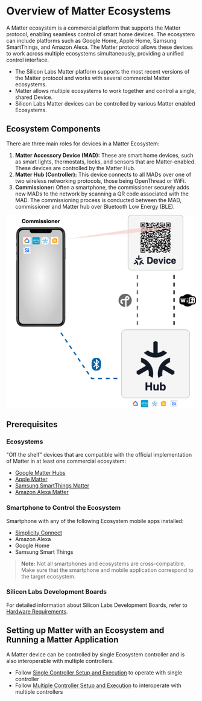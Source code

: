 # Overview of Matter Ecosystems

A Matter ecosystem is a commercial platform that supports the Matter protocol, enabling seamless control of smart home devices. The ecosystem can include platforms such as Google Home, Apple Home, Samsung SmartThings, and Amazon Alexa. The Matter protocol allows these devices to work across multiple ecosystems simultaneously, providing a unified control interface.

- The Silicon Labs Matter platform supports the most recent versions of the Matter protocol and works with several commercial Matter ecosystems.
- Matter allows multiple ecosystems to work together and control a single, shared Device.
- Silicon Labs Matter devices can be controlled by various Matter enabled Ecosystems.

## Ecosystem Components

There are three main roles for devices in a Matter Ecosystem:

1. **Matter Accessory Device (MAD):** These are smart home devices, such as smart lights, thermostats, locks, and sensors that are Matter-enabled. These devices are controlled by the Matter Hub.
2. **Matter Hub (Controller):** This device connects to all MADs over one of two wireless networking protocols, those being OpenThread or WiFi.
3. **Commissioner:** Often a smartphone, the commissioner securely adds new MADs to the network by scanning a QR code associated with the MAD. The commissioning process is conducted between the MAD, commissioner and Matter hub over Bluetooth Low Energy (BLE).

![Matter Ecosystem Commissioning Flowchart](./images/ecosystems-commissioning-flowchart.png)

## Prerequisites

### Ecosystems

"Off the shelf" devices that are compatible with the official implementation of Matter in at least one commercial ecosystem:

- [Google Matter Hubs](https://developers.home.google.com/matter/supported-devices#choosing_a_device_type)
- [Apple Matter](https://www.apple.com/home-app/accessories/)
- [Samsung SmartThings Matter](https://support.smartthings.com/hc/en-us/articles/11219700390804-SmartThings-x-Matter-Integration-)
- [Amazon Alexa Matter](https://developer.amazon.com/en-US/docs/alexa/smarthome/matter-support.html)

### Smartphone to Control the Ecosystem

Smartphone with any of the following Ecosystem mobile apps installed:

- [Simplicity Connect](https://docs.silabs.com/mobile-apps/latest/mobile-apps-start/#simplicity-connect)
- Amazon Alexa
- Google Home
- Samsung Smart Things
  
>**Note:** Not all smartphones and ecosystems are cross-compatible. Make sure that the smartphone and mobile application correspond to the target ecosystem.

### Silicon Labs Development Boards

For detailed information about Silicon Labs Development Boards, refer to [Hardware Requirements](/matter/{build-docspace-version}/matter-prerequisites/hardware-requirements).

## Setting up Matter with an Ecosystem and Running a Matter Application

A Matter device can be controlled by single Ecosystem controller and is also interoperable with multiple controllers.

- Follow [Single Controller Setup and Execution](./singlecontroller-ecosystem.md) to operate with single controller
- Follow [Multiple Controller Setup and Execution](./multicontroller-ecosystem.md) to interoperate with multiple controllers

